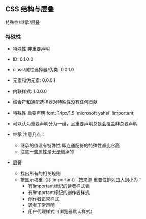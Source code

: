 ## CSS 结构与层叠 ##

特殊性/继承/层叠
### 特殊性 ###
 * 特殊性 非重要声明
  * ID: 0.1.0.0
  * class/属性选择器/伪类: 0.0.1.0
  * 元素和伪元素: 0.0.0.1
  * 内联样式: 1.0.0.0
  * 结合符和通配选择器对特殊性没有任何贡献
 * 特殊性 重要声明 font: 14px/1.5 'microsoft yahei' !important;
 * 可以认为重要声明分为一组，且重要声明总是会覆盖非总要声明

* 继承
注意几点：
    * 继承的值没有特殊性 即连通配符的特殊性都比它高
    * 注意一些属性是无法继承的

* 层叠
    * 找出所有的相关规则
    * 按显示权重（即!important）,按来源 重要性排列由大到小为：
        * 有!important标记的读者样式表
        * 有!important标记的创作者样式
        * 创作者正常样式
        * 读者正常声明
        * 用户代理样式（浏览器默认样式）